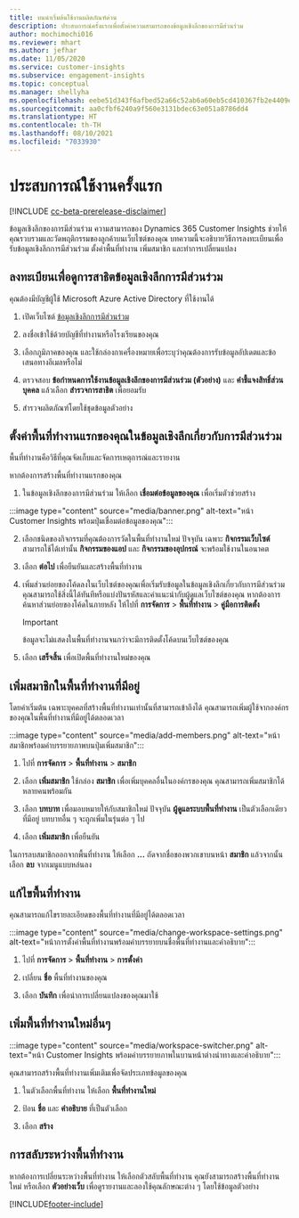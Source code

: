 ```yaml
---
title: บนนำเริ่มต้นใช้งานผลิตภัณฑ์ด่วน
description: ประสบการณ์ครั้งแรกเพื่อตั้งค่าความสามารถของข้อมูลเชิงลึกของการมีส่วนร่วม
author: mochimochi016
ms.reviewer: mhart
ms.author: jefhar
ms.date: 11/05/2020
ms.service: customer-insights
ms.subservice: engagement-insights
ms.topic: conceptual
ms.manager: shellyha
ms.openlocfilehash: eebe51d343f6afbed52a66c52ab6a60eb5cd410367fb2e4409eb8679f357c91e
ms.sourcegitcommit: aa0cfbf6240a9f560e3131bdec63e051a8786dd4
ms.translationtype: HT
ms.contentlocale: th-TH
ms.lasthandoff: 08/10/2021
ms.locfileid: "7033930"
---
```

# <a name="first-run-experience"></a>ประสบการณ์ใช้งานครั้งแรก

[!INCLUDE [cc-beta-prerelease-disclaimer](includes/cc-beta-prerelease-disclaimer.md)]

ข้อมูลเชิงลึกของการมีส่วนร่วม ความสามารถของ Dynamics 365 Customer Insights ช่วยให้คุณรวบรวมและวัดพฤติกรรมของลูกค้าบนเว็บไซต์ของคุณ บทความนี้จะอธิบายวิธีการลงทะเบียนเพื่อรับข้อมูลเชิงลึกการมีส่วนร่วม ตั้งค่าพื้นที่ทำงาน เพิ่มสมาชิก และทำการเปลี่ยนแปลง

## <a name="sign-up-for-a-demo-of-engagement-insights"></a>ลงทะเบียนเพื่อดูการสาธิตข้อมูลเชิงลึกการมีส่วนร่วม

คุณต้องมีบัญชีผู้ใช้ Microsoft Azure Active Directory ที่ใช้งานได้ 

1. เปิดเว็บไซต์ [ข้อมูลเชิงลึกการมีส่วนร่วม](https://pi.dynamics.com/) 

1. ลงชื่อเข้าใช้ด้วยบัญชีที่ทำงานหรือโรงเรียนของคุณ

1. เลือกภูมิภาคของคุณ และใช้กล่องกาเครื่องหมายเพื่อระบุว่าคุณต้องการรับข้อมูลอัปเดตและข้อเสนอทางอีเมลหรือไม่

1. ตรวจสอบ **ข้อกำหนดการใช้งานข้อมูลเชิงลึกของการมีส่วนร่วม (ตัวอย่าง)** และ **คำชี้แจงสิทธิ์ส่วนบุคคล** แล้วเลือก **สำรวจการสาธิต** เพื่อยอมรับ

1. สำรวจผลิตภัณฑ์โดยใช้ชุดข้อมูลตัวอย่าง 

## <a name="set-up-your-first-workspace-in-engagement-insights"></a>ตั้งค่าพื้นที่ทำงานแรกของคุณในข้อมูลเชิงลึกเกี่ยวกับการมีส่วนร่วม

พื้นที่ทำงานคือวิธีที่คุณจัดเก็บและจัดการเหตุการณ์และรายงาน

หากต้องการสร้างพื้นที่ทำงานแรกของคุณ

1. ในข้อมูลเชิงลึกของการมีส่วนร่วม ให้เลือก **เชื่อมต่อข้อมูลของคุณ** เพื่อเริ่มตัวช่วยสร้าง 

:::image type="content" source="media/banner.png" alt-text="หน้า Customer Insights พร้อมปุ่มเชื่อมต่อข้อมูลของคุณ":::

2. เลือกชนิดของกิจกรรมที่คุณต้องการวัดในพื้นที่ทำงานใหม่ ปัจจุบัน เฉพาะ **กิจกรรมเว็บไซต์** สามารถใช้ได้เท่านั้น **กิจกรรมของแอป** และ **กิจกรรมของอุปกรณ์** จะพร้อมใช้งานในอนาคต

1. เลือก **ต่อไป** เพื่อยืนยันและสร้างพื้นที่ทำงาน

1. เพิ่มส่วนย่อยของโค้ดลงในเว็บไซต์ของคุณเพื่อเริ่มรับข้อมูลในข้อมูลเชิงลึกเกี่ยวกับการมีส่วนร่วม คุณสามารถใช้สิ่งนี้ได้ทันทีหรือแบ่งปันรหัสและคำแนะนำกับผู้ดูแลเว็บไซต์ของคุณ หากต้องการค้นหาส่วนย่อยของโค้ดในภายหลัง ให้ไปที่ **การจัดการ** > **พื้นที่ทำงาน** > **คู่มือการติดตั้ง**

   > [!IMPORTANT]
   > ข้อมูลจะไม่แสดงในพื้นที่ทำงานจนกว่าจะมีการติดตั้งโค้ดบนเว็บไซต์ของคุณ

1. เลือก **เสร็จสิ้น** เพื่อเปิดพื้นที่ทำงานใหม่ของคุณ 

## <a name="add-members-to-an-existing-workspace"></a>เพิ่มสมาชิกในพื้นที่ทำงานที่มีอยู่

โดยค่าเริ่มต้น เฉพาะบุคคลที่สร้างพื้นที่ทำงานเท่านั้นที่สามารถเข้าถึงได้ คุณสามารถเพิ่มผู้ใช้จากองค์กรของคุณในพื้นที่ทำงานที่มีอยู่ได้ตลอดเวลา

:::image type="content" source="media/add-members.png" alt-text="หน้าสมาชิกพร้อมคำบรรยายภาพบนปุ่มเพิ่มสมาชิก":::

1. ไปที่ **การจัดการ** > **พื้นที่ทำงาน** > **สมาชิก**

2. เลือก **เพิ่มสมาชิก** ใช้กล่อง **สมาชิก** เพื่อเพิ่มบุคคลอื่นในองค์กรของคุณ คุณสามารถเพิ่มสมาชิกได้หลายคนพร้อมกัน

3. เลือก **บทบาท** เพื่อมอบหมายให้กับสมาชิกใหม่ ปัจจุบัน **ผู้ดูแลระบบพื้นที่ทำงาน** เป็นตัวเลือกเดียวที่มีอยู่ บทบาทอื่น ๆ จะถูกเพิ่มในรุ่นต่อ ๆ ไป

4. เลือก **เพิ่มสมาชิก** เพื่อยืนยัน

ในการลบสมาชิกออกจากพื้นที่ทำงาน ให้เลือก **...** ถัดจากชื่อของพวกเขาบนหน้า **สมาชิก** แล้วจากนั้น เลือก **ลบ** จากเมนูแบบหล่นลง

## <a name="edit-a-workspace"></a>แก้ไขพื้นที่ทำงาน

คุณสามารถแก้ไขรายละเอียดของพื้นที่ทำงานที่มีอยู่ได้ตลอดเวลา

:::image type="content" source="media/change-workspace-settings.png" alt-text="หน้าการตั้งค่าพื้นที่ทำงานพร้อมคำบรรยายบนชื่อพื้นที่ทำงานและคำอธิบาย":::

1. ไปที่ **การจัดการ** > **พื้นที่ทำงาน** > **การตั้งค่า**

1. เปลี่ยน **ชื่อ** พื้นที่ทำงานของคุณ

1. เลือก **บันทึก** เพื่อนำการเปลี่ยนแปลงของคุณมาใช้

## <a name="add-another-new-workspace"></a>เพิ่มพื้นที่ทำงานใหม่อื่นๆ

:::image type="content" source="media/workspace-switcher.png" alt-text="หน้า Customer Insights พร้อมคำบรรยายภาพในบานหน้าต่างนำทางและคำอธิบาย":::

คุณสามารถสร้างพื้นที่ทำงานเพิ่มเติมเพื่อจัดประเภทข้อมูลของคุณ

1. ในตัวเลือกพื้นที่ทำงาน ให้เลือก **พื้นที่ทำงานใหม่**

1. ป้อน **ชื่อ** และ **คำอธิบาย** ที่เป็นตัวเลือก

1. เลือก **สร้าง**

## <a name="switch-between-workspaces"></a>การสลับระหว่างพื้นที่ทำงาน

หากต้องการเปลี่ยนระหว่างพื้นที่ทำงาน ให้เลือกตัวสลับพื้นที่ทำงาน คุณยังสามารถสร้างพื้นที่ทำงานใหม่ หรือเลือก **ตัวอย่างเว็บ** เพื่อดูรายงานและลองใช้คุณลักษณะต่าง ๆ โดยใช้ข้อมูลตัวอย่าง 



[!INCLUDE[footer-include](../includes/footer-banner.md)]